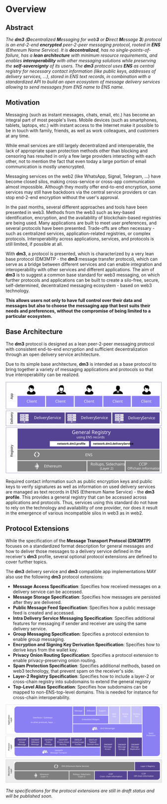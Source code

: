 # Overview

## Abstract

_The **dm3** (**D**ecentralized **M**essaging for web**3** or **D**irect **M**essage **3**) protocol is an end-2-end **encrypted** peer-2-peer messaging protocol, rooted in **ENS** (Ethereum Name Service). It is **decentralized**, has no single-points-of-failure, has a **lean architecture** with minimum resource requirements, and enables **interoperability** with other messaging solutions while preserving the **self-sovereignty** of its users.
The **dm3** protocol uses **ENS** as central registry for necessary contact information (like public keys, addresses of delivery services, ...), stored in ENS text records, in combination with a standardized API to build an open ecosystem of message delivery services allowing to send messages from ENS name to ENS name._

## Motivation

Messaging (such as instant messages, chats, email, etc.) has become an integral part of most people's lives. Mobile devices (such as smartphones, tablets, laptops, etc.) with instant access to the Internet make it possible to be in touch with family, friends, as well as work colleagues, and customers at any time.

While email services are still largely decentralized and interoperable, the lack of appropriate spam protection methods other than blocking and censoring has resulted in only a few large providers interacting with each other, not to mention the fact that even today a large portion of email communication is mostly unencrypted.

Messaging services on the web2 (like WhatsApp, Signal, Telegram, ...) have become closed silos, making cross-service or cross-app communication almost impossible. Although they mostly offer end-to-end encryption, some services may still have backdoors via the central service providers or can stop end-2-end encryption without the user's approval.

In the past months, several different approaches and tools have been presented in web3. Methods from the web3 such as key-based identification, encryption, and the availability of blockchain-based registries are being used. Many applications are built to meet user preferences, and several protocols have been presented. Trade-offs are often necessary - such as centralized services, application-related registries, or complex protocols. Interoperability across applications, services, and protocols is still limited, if possible at all.

With **dm3**, a protocol is presented, which is characterized by a very lean base protocol (DM3MTP - the **dm3** message transfer protocol), which can serve as a bridge between different services and can enable integration and interoperability with other services and different applications. The aim of **dm3** is to suggest a common base standard for web3 messaging, on which further protocols and applications can be built to create a silo-free, secure, self-determined, decentralized messaging ecosystem - based on web3 technology.

**This allows users not only to have full control over their data and messages but also to choose the messaging app that best suits their needs and preferences, without the compromise of being limited to a particular ecosystem.**
  
## Base Architecture

The **dm3** protocol is designed as a lean peer-2-peer messaging protocol with consistent end-to-end encryption and sufficient decentralization through an open delivery service architecture.

Due to its simple base architecture, **dm3** is intended as a base protocol to bring together a variety of messaging applications and protocols so that true interoperability can be realized.

![image](architecture.svg)

Required contact information such as public encryption keys and public keys to verify signatures as well as information on used delivery services are managed as text records in ENS (Ethereum Name Service) - the **dm3 profile**. This provides a general registry that can be accessed across applications and protocols. Thus, services using this standard do not have to rely on the technology and availability of one provider, nor does it result in the emergence of various incompatible silos in web3 as in web2.

## Protocol Extensions

While the specification of the **Message Transport Protocol (DM3MTP)** focuses on a standardized format description for general messages and how to deliver those messages to a delivery service defined in the receiver's **dm3** profile, several optional protocol extensions are defined to cover further topics.

The **dm3** delivery service and **dm3** compatible app implementations MAY also use the following **dm3** protocol extensions:

* **Message Access Specification**: Specifies how received messages on a delivery service can be accessed.
* **Message Storage Specification**: Specifies how messages are persisted after they are delivered.
* **Public Message Feed Specification**: Specifies how a public message feed is created and accessed.
* **Intra Delivery Service Messaging Specification**: Specifies additional features for messaging if sender and receiver are using the same delivery service.
* **Group Messaging Specification**: Specifies a protocol extension to enable group messaging.
* **Encryption and Signing Key Derivation Specification**: Specifies how to derive keys from the wallet key.
* **Privacy Onion Routing Specification**: Specifies a protocol extension to enable privacy-preserving onion routing.
* **Spam Protection Specification**: Specifies additional methods, based on web3 technology, that prevent spam on the receiver's side.
* **Layer-2 Registry Specification**: Specifies how to include a layer-2 or cross-chain registry into subdomains to extend the general registry
* **Top-Level Alias Specification**: Specifies how subdomains can be mapped to non-ENS-top-level domains. This is needed for instance for cross-chain interoperability.

![image](packages.svg)

_The specifications for the protocol extensions are still in draft status and will be published soon._
